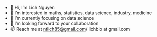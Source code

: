 - 👋 Hi, I’m Lich Nguyen
- 👀 I’m interested in maths, statistics, data science, industry, medicine
- 🌱 I’m currently focusing on data science
- 💞️ I’m looking forward to your collaboration
- 📫 Reach me at ntlich85@gmail.com/ lichbio at gmail.com

<!---
Lichbio/Lichbio is a ✨ special ✨ repository because its `README.md` (this file) appears on your GitHub profile.
You can click the Preview link to take a look at your changes.
--->
